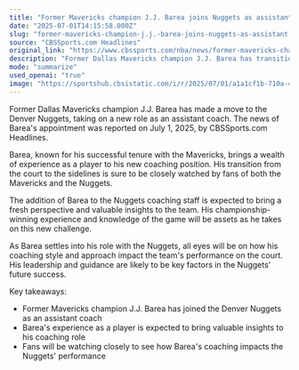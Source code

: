 ```yaml
---
title: "Former Mavericks champion J.J. Barea joins Nuggets as assistant coach, per report"
date: "2025-07-01T14:15:58.000Z"
slug: "former-mavericks-champion-j.j.-barea-joins-nuggets-as-assistant-coach-per-report"
source: "CBSSports.com Headlines"
original_link: "https://www.cbssports.com/nba/news/former-mavericks-champion-j-j-barea-joins-nuggets-as-assistant-coach-per-report/"
description: "Former Dallas Mavericks champion J.J. Barea has transitioned to a new role as an assistant coach with the Denver Nuggets, a move reported on July 1, 2025, by CBSSports.com Headlines. Barea, known for his successful tenure with the Mavericks, is expected to bring valuable experience and insights to his coaching position. Fans of both teams will be closely watching to see how Barea's leadership and guidance impact the Nuggets' performance on the court, with his championship-winning experience likely to be a key asset for the team's future success."
mode: "summarize"
used_openai: "true"
image: "https://sportshub.cbsistatic.com/i/r/2025/07/01/a1a1cf1b-710a-4c31-bbee-56e18b134d9d/thumbnail/1200x675/dcf277b778c899736b052bd12d3e35be/jj.jpg"
---
```


Former Dallas Mavericks champion J.J. Barea has made a move to the Denver Nuggets, taking on a new role as an assistant coach. The news of Barea's appointment was reported on July 1, 2025, by CBSSports.com Headlines.

Barea, known for his successful tenure with the Mavericks, brings a wealth of experience as a player to his new coaching position. His transition from the court to the sidelines is sure to be closely watched by fans of both the Mavericks and the Nuggets.

The addition of Barea to the Nuggets coaching staff is expected to bring a fresh perspective and valuable insights to the team. His championship-winning experience and knowledge of the game will be assets as he takes on this new challenge.

As Barea settles into his role with the Nuggets, all eyes will be on how his coaching style and approach impact the team's performance on the court. His leadership and guidance are likely to be key factors in the Nuggets' future success.

Key takeaways:
- Former Mavericks champion J.J. Barea has joined the Denver Nuggets as an assistant coach
- Barea's experience as a player is expected to bring valuable insights to his coaching role
- Fans will be watching closely to see how Barea's coaching impacts the Nuggets' performance